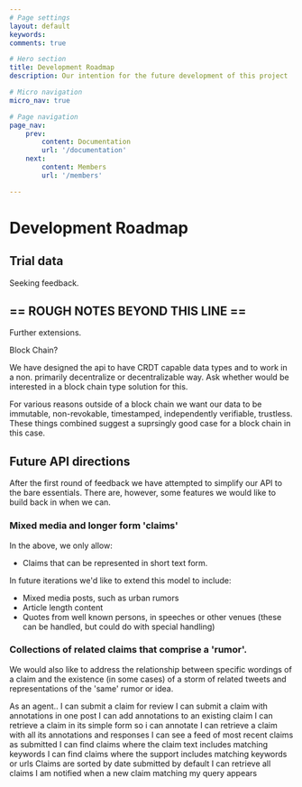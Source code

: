 ```yaml
---
# Page settings
layout: default
keywords:
comments: true

# Hero section
title: Development Roadmap
description: Our intention for the future development of this project

# Micro navigation
micro_nav: true

# Page navigation
page_nav:
    prev:
        content: Documentation
        url: '/documentation'
    next:
        content: Members
        url: '/members'        

---
```


# Development Roadmap

## Trial data

Seeking feedback.


## == ROUGH NOTES BEYOND THIS LINE ==


Further extensions. 

Block Chain? 

We have designed the api to have CRDT capable data types and to work in a non. primarily decentralize or decentralizable way. Ask whether would be interested in a block chain type solution for this.

For various reasons outside of a block chain we want our data to be immutable, non-revokable, timestamped, independently verifiable, trustless. These things combined suggest a suprsingly good case for a block chain in this case. 



## Future API directions 

After the first round of feedback we have attempted to simplify our API to the bare essentials. There are, however, some features we would like to build back in when we can. 

### Mixed media and longer form 'claims' 

In the above, we only allow:
* Claims that can be represented in short text form. 

In future iterations we'd like to extend this model to include:
* Mixed media posts, such as urban rumors
* Article length content
* Quotes from well known persons, in speeches or other venues (these can be handled, but could do with special handling)

### Collections of related claims that comprise a 'rumor'. 

We would also like to address the relationship between specific wordings of a claim and the existence (in some cases) of a storm of related tweets and representations of the 'same' rumor or idea. 



As an agent..
I can submit a claim for review 
I can submit a claim with annotations in one post
I can add annotations to an existing claim
I can retrieve a claim in its simple form so i can annotate 
I can retrieve a claim with all its annotations and responses
I can see a feed of most recent claims as submitted
I can find claims where the claim text includes matching keywords
I can find claims where the support includes matching keywords or urls
Claims are sorted by date submitted by default
I can retrieve all claims 
I am notified when a new claim matching my query appears